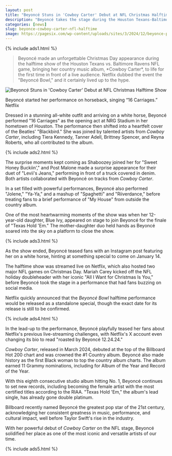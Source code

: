 ```yaml
---
layout: post
title: "Beyoncé Stuns in 'Cowboy Carter' Debut at NFL Christmas Halftime Show"
description: "Beyoncé takes the stage during the Houston Texans-Baltimore Ravens game to perform hits from her country album 'Cowboy Carter,' marking a historic live debut."
categories: [news]
slug: beyonce-cowboy-carter-nfl-halftime
image: https://pagesix.com/wp-content/uploads/sites/3/2024/12/beyonce-performs-halftime-show-netflix-95850905_2549e3.jpg?w=1024
---
```


{% include ads1.html %}

<blockquote class="prompt-info"><p>
Beyoncé made an unforgettable Christmas Day appearance during the halftime show of the Houston Texans vs. Baltimore Ravens NFL game, bringing her country music album, *Cowboy Carter*, to life for the first time in front of a live audience. Netflix dubbed the event the "Beyoncé Bowl," and it certainly lived up to the hype.
</p></blockquote>

![Beyoncé Stuns in 'Cowboy Carter' Debut at NFL Christmas Halftime Show](https://pagesix.com/wp-content/uploads/sites/3/2024/12/beyonce-performs-halftime-show-netflix-95850905_2549e3.jpg?w=1024 "Beyoncé Stuns in 'Cowboy Carter' Debut at NFL Christmas Halftime Show")
<figcaption>Beyoncé started her performance on horseback, singing “16 Carriages.”
Netflix</figcaption>  

Dressed in a stunning all-white outfit and arriving on a white horse, Beyoncé performed "16 Carriages" as the opening act at NRG Stadium in her hometown of Houston. The performance then shifted into a heartfelt cover of the Beatles' "Blackbird." She was joined by talented artists from *Cowboy Carter*, including Tiera Kennedy, Tanner Adell, Brittney Spencer, and Reyna Roberts, who all contributed to the album.

{% include ads2.html %}

The surprise moments kept coming as Shaboozey joined her for "Sweet Honey Buckiin'," and Post Malone made a surprise appearance for their duet of "Levii's Jeans," performing in front of a truck covered in denim. Both artists collaborated with Beyoncé on tracks from *Cowboy Carter*.

In a set filled with powerful performances, Beyoncé also performed "Jolene," "Ya-Ya," and a mashup of "Spaghetti" and "Riiverdance," before treating fans to a brief performance of "My House" from outside the country album.

One of the most heartwarming moments of the show was when her 12-year-old daughter, Blue Ivy, appeared on stage to join Beyoncé for the finale of "Texas Hold 'Em." The mother-daughter duo held hands as Beyoncé soared into the sky on a platform to close the show.

{% include ads3.html %}

As the show ended, Beyoncé teased fans with an Instagram post featuring her on a white horse, hinting at something special to come on January 14.

The halftime show was streamed live on Netflix, which also hosted two major NFL games on Christmas Day. Mariah Carey kicked off the NFL holiday doubleheader with her iconic "All I Want for Christmas Is You," before Beyoncé took the stage in a performance that had fans buzzing on social media.

Netflix quickly announced that the *Beyoncé Bowl* halftime performance would be released as a standalone special, though the exact date for its release is still to be confirmed.

{% include ads4.html %}

In the lead-up to the performance, Beyoncé playfully teased her fans about Netflix's previous live-streaming challenges, with Netflix's X account even changing its bio to read "roasted by Beyoncé 12.24.24."

*Cowboy Carter*, released in March 2024, debuted at the top of the Billboard Hot 200 chart and was crowned the #1 Country album. Beyoncé also made history as the first Black woman to top the country album charts. The album earned 11 Grammy nominations, including for Album of the Year and Record of the Year.

With this eighth consecutive studio album hitting No. 1, Beyoncé continues to set new records, including becoming the female artist with the most certified titles according to the RIAA. "Texas Hold 'Em," the album's lead single, has already gone double platinum.

Billboard recently named Beyoncé the greatest pop star of the 21st century, acknowledging her consistent greatness in music, performance, and cultural impact, well before Taylor Swift's rise in the industry.

With her powerful debut of *Cowboy Carter* on the NFL stage, Beyoncé solidified her place as one of the most iconic and versatile artists of our time.

{% include ads5.html %}
